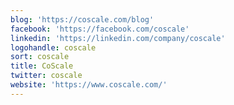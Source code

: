 ```yaml
---
blog: 'https://coscale.com/blog'
facebook: 'https://facebook.com/coscale'
linkedin: 'https://linkedin.com/company/coscale'
logohandle: coscale
sort: coscale
title: CoScale
twitter: coscale
website: 'https://www.coscale.com/'
---
```

